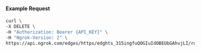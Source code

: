 <!-- Code generated for API Clients. DO NOT EDIT. -->

#### Example Request

```bash
curl \
-X DELETE \
-H "Authorization: Bearer {API_KEY}" \
-H "Ngrok-Version: 2" \
https://api.ngrok.com/edges/https/edghts_315ingfuQOGIuIdOBEUbGAhvjLI/routes/edghtsrt_315inhwpHEmIgdkhOH7QA4upx60
```
